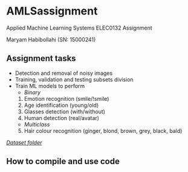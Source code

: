 # AMLSassignment
Applied Machine Learning Systems ELEC0132 Assignment

Maryam Habibollahi (SN: 15000241)

## Assignment tasks
* Detection and removal of noisy images
* Training, validation and testing subsets division
* Train ML models to perform
    - _Binary_
    1. Emotion recognition (smile/!smile)
    2. Age identification (young/old)
    3. Glasses detection (with/without) 
    4. Human detection (real/avatar)
    - _Multiclass_
    5. Hair colour recognition (ginger, blond, brown, grey, black, bald)


_[Dataset folder](https://drive.google.com/drive/folders/1NgP2jQakFHibIhpevDLshodWw-L52yXi)_

## How to compile and use code

